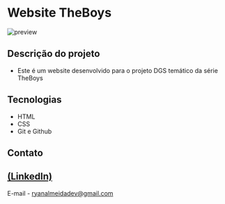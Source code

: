 # Website TheBoys 

 ![preview](./.github/preview.png)
 
 ## Descrição do projeto 

 - Este é um website desenvolvido para o projeto DGS temático da série TheBoys

## Tecnologias

- HTML
- CSS
- Git e Github

## Contato
[(LinkedIn)](https://www.linkedin.com/in/ryan-silva-8b73662b4/)
-----
E-mail - ryanalmeidadev@gmail.com
